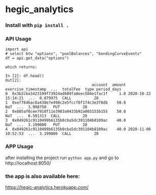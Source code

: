 # hegic_analytics

### Install with `pip install .`

### API Usage
```
import api
# select btw "options", "poolBalances", "bondingCurveEvents"
df = api.get_data("options")

which returns:

In [2]: df.head()
Out[2]: 
                                      account  amount  exercise_timestamp  ...  totalFee  type period_days
0  0x3b2cba3423199f73924ad609fa8eec504e1fac1f     1.0 2020-10-22 15:14:21  ...  0.079975  CALL          28
1  0xef764bac8a438e7e498c2e5fccf0f174c3e3f8db    50.0                 NaT  ...  3.998750   PUT          28
2  0x085af0cee7918f11e3983a9433b92a003153b155    50.0                 NaT  ...  0.501313  CALL          28
3  0x049261c9110499b6135b0cba5dc391104b8109ac    40.0                 NaT  ...  3.199000   PUT          28
4  0x049261c9110499b6135b0cba5dc391104b8109ac    40.0 2020-11-06 10:52:53  ...  3.199000  CALL          28
```

### APP Usage
after installing the project run `python app.py` and go to
http://localhost:8050/


### the app is also available here: 
https://hegic-analytics.herokuapp.com/